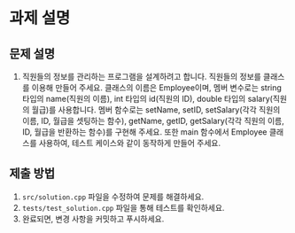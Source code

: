 # 과제 설명

## 문제 설명
1. 직원들의 정보를 관리하는 프로그램을 설계하려고 합니다. 직원들의 정보를 클래스를 이용해 만들어 주세요. 클래스의 이름은 Employee이며, 멤버 변수로는 string 타입의 name(직원의 이름), int 타입의 id(직원의 ID), double 타입의 salary(직원의 월급)를 사용합니다. 멤버 함수로는 setName, setID, setSalary(각각 직원의 이름, ID, 월급을 셋팅하는 함수), getName, getID, getSalary(각각 직원의 이름, ID, 월급을 반환하는 함수)를 구현해 주세요. 또한 main 함수에서 Employee 클래스를 사용하여, 테스트 케이스와 같이 동작하게 만들어 주세요.

## 제출 방법
1. `src/solution.cpp` 파일을 수정하여 문제를 해결하세요.
2. `tests/test_solution.cpp` 파일을 통해 테스트를 확인하세요.
3. 완료되면, 변경 사항을 커밋하고 푸시하세요.
